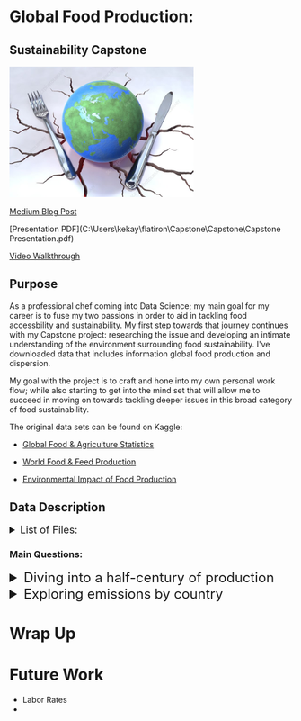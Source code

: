 # Global Food Production:
## Sustainability Capstone

<img src='Images\global_food_production_conceptual_image.jpg' width = '65%' />

[Medium Blog Post](https://medium.com/@kailastone/data-science-presentations-storytelling-through-slide-shows-34b42b64104)

[Presentation PDF](C:\Users\kekay\flatiron\Capstone\Capstone\Capstone Presentation.pdf)

[Video Walkthrough](https://youtu.be/3ldZygPHzbQ)

## Purpose
As a professional chef coming into Data Science; my main goal for my career is to fuse my two passions in order to aid in tackling food accessbility and sustainability. My first step towards that journey continues with my Capstone project: researching the issue and developing an intimate understanding of the environment surrounding food sustainability. I've downloaded data that includes information global food production and dispersion. 

My goal with the project is to craft and hone into my own personal work flow; while also starting to get into the mind set that will allow me to succeed in moving on towards tackling deeper issues in this broad category of food sustainability. 

The original data sets can be found on Kaggle:
- [Global Food & Agriculture Statistics](https://www.kaggle.com/unitednations/global-food-agriculture-statistics)

- [World Food & Feed Production](https://www.kaggle.com/dorbicycle/world-foodfeed-production)

- [Environmental Impact of Food Production](https://www.kaggle.com/selfvivek/environment-impact-of-food-production)
<!------------------------------------------>
## Data Description

<details><summary style="font-size: 18px"> 
List of Files:</summary> 
Due to the large file size, I have only added my final datasets to my github repo. All changes are documented in the CRISP-DM notebook.

```
| 
| 
```
</details>
<!------------------------------------------>

### Main Questions:


<details><summary style="font-size: 24px">
Diving into a half-century of production </summary> 
[Notebook Link]()

#### Tables Used:

```
| who_eats_food_we_grow.csv
```


With production data ranging from 1961 through 2013; I found that China, India, and the USA have consistently been the top producers of the global food/feed supply. The two maps below show the side-by-side comparison of production in 1961 vs 2013. The darker the color, the higher the production amount.

<table>
  <tr>
    <td>1961 World Production</td>
    <td>2013 World Production</td>
  </tr>
  <tr>
    <td><img src='Images\1961_world_production.png' size=125%></td>
    <td><img src='Images\2013_world_production.png' size=100%></td>
  </tr>
 </table>

 [1961 Interactive Map](Images\HTML\1961_world_production.html)
 |
 [2013 Interactive Map](Images\HTML\2013_world_production.html)

While all three countries have continued to grow their production numbers; the United States has not managed to keep up with the growth in scale of China or India. 

<img src='Images\percentage of world prod.png' size=125%>
</details>

<!------------------------------------------>

<details><summary style="font-size: 24px">
Exploring emissions by country </summary> 

[Question 2 Notebook Link]()

### Tables Used:

```
| 
| 
```

### EDA 

Unsurprisingly, Beef products have the highest emissions score, sitting more than twice as high as the second highest score - lamb. I found it interesting that both Chocolate and Coffee came in as the 5th and 6th highest scores respectively. I am interested to see whether or not those scores change over time, as we move towards more responsible and sustainable sourcing as a whole. 

After tracking emissions of products to each countries production, I was able to calculate the approximate emissions per country over the course of 50 years. With the same top 3 countires, Brazil also comes in as a top offender. As seen below, the pattern of emissions pretty much mimics the pattern of production.

<img src='Images\percentage of world em.png' size=125%>

The only difference being that the United States emissions rates appear a lot higher than those of China in comparison to the production output over the years. In the notebook there are bar charts for all four of the top countries; but here are the top 5 products contributing to emissions over the time-frame for China and the United States:

<img src='Images\china top em.png' size=150%>
<img src='Images\usa top em.png' size=125%>

Interestingly, the U.S. has been reliant on the production of Beef whereas China has carried a more diverse production portfolio.

</details>
<!------------------------------------------>

# Wrap Up

# Future Work
- Labor Rates
- 


